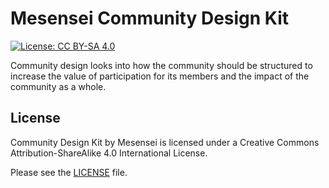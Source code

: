 # Mesensei Community Design Kit

[![License: CC BY-SA 4.0](https://img.shields.io/badge/License-CC%20BY--SA%204.0-lightgrey.svg)](https://creativecommons.org/licenses/by-sa/4.0/)

Community design looks into how the community should be structured to increase the value of participation for its members and the impact of the community as a whole.

## License

Community Design Kit by Mesensei is licensed under a Creative Commons Attribution-ShareAlike 4.0 International License.

Please see the [LICENSE](LICENSE) file.

